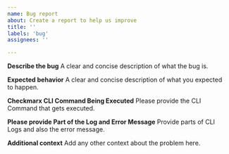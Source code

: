 ```yaml
---
name: Bug report
about: Create a report to help us improve
title: ''
labels: 'bug'
assignees: ''

---
```


**Describe the bug**
A clear and concise description of what the bug is.

**Expected behavior**
A clear and concise description of what you expected to happen.

**Checkmarx CLI Command Being Executed**
Please provide the CLI Command that gets executed.

**Please provide Part of the Log and Error Message**
Provide parts of CLI Logs and also the error message.

**Additional context**
Add any other context about the problem here.
